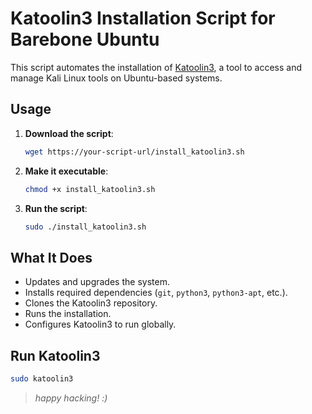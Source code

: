 # **Katoolin3 Installation Script for Barebone Ubuntu**
This script automates the installation of [Katoolin3](https://github.com/s-h-3-l-l/katoolin3), a tool to access and manage Kali Linux tools on Ubuntu-based systems.

## **Usage**
1. **Download the script**:
   ```bash
   wget https://your-script-url/install_katoolin3.sh
   ```

2. **Make it executable**:
   ```bash
   chmod +x install_katoolin3.sh
   ```

3. **Run the script**:
   ```bash
   sudo ./install_katoolin3.sh
   ```

## **What It Does**
- Updates and upgrades the system.
- Installs required dependencies (`git`, `python3`, `python3-apt`, etc.).
- Clones the Katoolin3 repository.
- Runs the installation.
- Configures Katoolin3 to run globally.

## **Run Katoolin3**
```bash
sudo katoolin3
```

> *happy hacking! :)*

